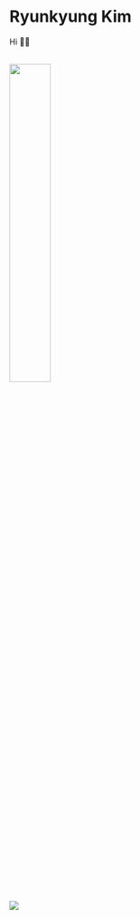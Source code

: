 # Ryunkyung Kim
Hi 👋🏻 <br><br>

<img src="https://github-readme-stats.vercel.app/api/top-langs/?username=loisrk&layout=donut&show_icons=true&theme=material-palenight&hide_border=true&bg_color=20232a&icon_color=58A6FF&text_color=fff&title_color=188FFF&count_private=true&exclude_repo=Face-Transfer-Application" width=38% />
<br>

<!-- Hit counter -->
<img src="https://hits.seeyoufarm.com/api/count/incr/badge.svg?url=https%3A%2F%2Fgithub.com%2Floisrk&count_bg=%23188FFF&title_bg=%2320232a&icon=github.svg&icon_color=%23FFFFFF&title=Hello!&edge_flat=false"/>
